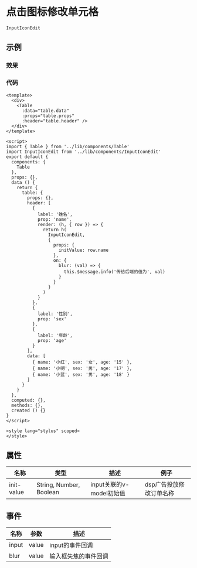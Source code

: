 # 点击图标修改单元格    
`InputIconEdit`  

## 示例  

### 效果

<Demo>
  <InputIconEditDemo />
</Demo>

### 代码  
```vue
<template>
  <div>
    <Table
      :data="table.data"
      :props="table.props"
      :header="table.header" />
  </div>
</template>

<script>
import { Table } from '../lib/components/Table'
import InputIconEdit from '../lib/components/InputIconEdit'
export default {
  components: {
    Table
  },
  props: {},
  data () {
    return {
      table: {
        props: {},
        header: [
          {
            label: '姓名',
            prop: 'name',
            render: (h, { row }) => {
              return h(
                InputIconEdit,
                {
                  props: {
                    initValue: row.name
                  },
                  on: {
                    blur: (val) => {
                      this.$message.info('传给后端的值为', val)
                    }
                  }
                }
              )
            }
          },
          {
            label: '性别',
            prop: 'sex'
          },
          {
            label: '年龄',
            prop: 'age'
          }
        ],
        data: [
          { name: '小红', sex: '女', age: '15' },
          { name: '小明', sex: '男', age: '17' },
          { name: '小蓝', sex: '男', age: '18' }
        ]
      }
    }
  },
  computed: {},
  methods: {},
  created () {}
}
</script>

<style lang="stylus" scoped>
</style>
```


## 属性  

| 名称 | 类型 | 描述 | 例子 |  
| ---- | ---- | ---- | ---- |
| init-value | String, Number, Boolean | input关联的v-model初始值 | dsp广告投放修改订单名称 |

## 事件
| 名称 | 参数 | 描述 |  
| ---- | ---- | ---- |
| input | value | input的事件回调 |
| blur | value | 输入框失焦的事件回调 |

<Comment />